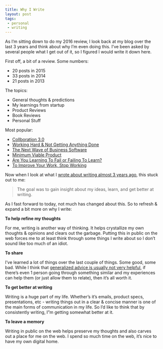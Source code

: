 ```yaml
---
title: Why I Write
layout: post
tags: 
 - personal
 - writing
---
```


As I’m sitting down to do my 2016 review, I look back at my blog   over the last 3 years and think about why I’m even doing this. I’ve been asked by several people what I get out of it, so I figured I would write it down here.

First off, a bit of a review. Some numbers:

* 20 posts in 2015
* 33 posts in 2014
* 21 posts in 2013

The topics:

* General thoughts & predictions
* My learnings from startup
* Product Reviews
* Book Reviews
* Personal Stuff

Most popular: 

* [Collboration 3.0](/2014/10/01/collaboration/)
* [Working Hard & Not Getting Anything Done](/2013/08/27/pretending-to-work/)
* [The Next Wave of Business Software](/2015/12/09/future-of-business-software/)
* [Minimum Viable Product](/2014/08/18/mvp/)
* [Are You Learning To Fail or Failing To Learn?](/2013/05/23/learning-to-fail/)
* [To Improve Your Work, Stop Working](/2013/08/01/sharpening-the-saw/)

Now when I look at what I [wrote about writing almost 3 years ago](/2013/03/12/writing/), this stuck out to me: 

> The goal was to gain insight about my ideas, learn, and get better at writing.

As I fast forward to today, not much has changed about this. So to refresh & expand a bit more on why I write: 

__To help refine my thoughts__

For me, writing is another way of thinking. It helps crystallize my own thoughts & opinions and clears out the garbage. Putting this in public on the web forces me to at least think through some things I write about so I don’t sound like too much of an idiot.

__To share__

I’ve learned a lot of things over the last couple of things. Some good, some bad. While I think that [generalized advice is usually not very helpful](/2014/09/02/advice/), if there’s even 1 person going through something similar and my experiences can help them (or just allow them to relate), then it’s all worth it.

__To get better at writing__

Writing is a huge part of my life. Whether’s it’s emails, product specs, presentations, etc - writing things out in a clear & concise manner is one of the main forms of communication in my life. So I’d like to think that by consistently writing, I”m getting somewhat better at it.

__To leave a memory__

Writing in public on the web helps preserve my thoughts and also carves out a place for me on the web. I spend so much time on the web, it’s nice to have my own digital home.






